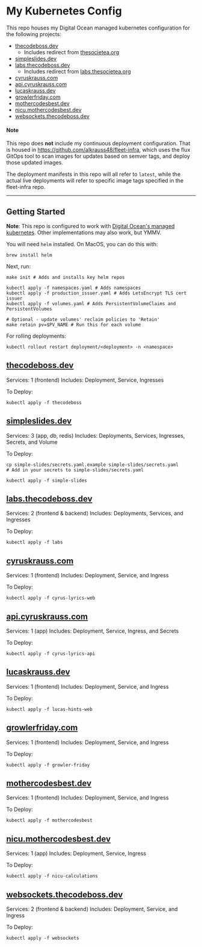 My Kubernetes Config
===

This repo houses my Digital Ocean managed kubernetes configuration for the following projects:
* [thecodeboss.dev](https://thecodeboss.dev)
  * Includes redirect from [thesocietea.org](https://thesocietea.org)
* [simpleslides.dev](https://simpleslides.dev)
* [labs.thecodeboss.dev](https://labs.thecodeboss.dev)
  * Includes redirect from [labs.thesocietea.org](https://labs.thesocietea.org)
* [cyruskrauss.com](https://cyruskrauss.com)
* [api.cyruskrauss.com](https://api.cyruskrauss.com)
* [lucaskrauss.dev](https://lucaskrauss.dev)
* [growlerfriday.com](https://growlerfriday.com)
* [mothercodesbest.dev](https://mothercodesbest.dev)
* [nicu.mothercodesbest.dev](https://nicu.mothercodesbest.dev/)
* [websockets.thecodeboss.dev](https://websockets.thecodeboss.dev)

#### Note

This repo does **not** include my continuous deployment configuration. That is
housed in https://github.com/alkrauss48/fleet-infra, which uses the flux GitOps
tool to scan images for updates based on semver tags, and deploy those updated
images.

The deployment manifests in this repo will all refer to `latest`, while the
actual live deployments will refer to specific image tags specified in the
fleet-infra repo.

---

## Getting Started
**Note**: This repo is configured to work with [Digital Ocean's managed
kubernetes](https://www.digitalocean.com/products/kubernetes/).
Other implementations may also work, but YMMV.

You will need `helm` installed. On MacOS, you can do this with:
```
brew install helm
```

Next, run:
```
make init # Adds and installs key helm repos

kubectl apply -f namespaces.yaml # Adds namespaces
kubectl apply -f production_issuer.yaml # Adds LetsEncrypt TLS cert issuer
kubectl apply -f volumes.yaml # Adds PersistentVolumeClaims and PersistentVolumes

# Optional - update volumes' reclaim policies to 'Retain'
make retain pv=$PV_NAME # Run this for each volume
```

For rolling deployments:
```
kubectl rollout restart deployment/<deployment> -n <namespace>
```

## [thecodeboss.dev](https://thecodeboss.dev)

Services: 1 (frontend)
Includes: Deployment, Service, Ingresses

To Deploy:
```
kubectl apply -f thecodeboss
```

## [simpleslides.dev](https://simpleslides.dev)

Services: 3 (app, db, redis)
Includes: Deployments, Services, Ingresses, Secrets, and Volume

To Deploy:
```
cp simple-slides/secrets.yaml.example simple-slides/secrets.yaml
# Add in your secrets to simple-slides/secrets.yaml

kubectl apply -f simple-slides
```


## [labs.thecodeboss.dev](https://labs.thecodeboss.dev)

Services: 2 (frontend & backend)
Includes: Deployments, Services, and Ingresses

To Deploy:
```
kubectl apply -f labs
```

## [cyruskrauss.com](https://cyruskrauss.com)

Services: 1 (frontend)
Includes: Deployment, Service, and Ingress

To Deploy:
```
kubectl apply -f cyrus-lyrics-web
```

## [api.cyruskrauss.com](https://api.cyruskrauss.com)

Services: 1 (app)
Includes: Deployment, Service, Ingress, and Secrets

To Deploy:
```
kubectl apply -f cyrus-lyrics-api
```

## [lucaskrauss.dev](https://lucaskrauss.dev)

Services: 1 (frontend)
Includes: Deployment, Service, and Ingress

To Deploy:
```
kubectl apply -f lucas-hints-web
```

## [growlerfriday.com](https://growlerfriday.com)

Services: 1 (frontend)
Includes: Deployment, Service, and Ingress

To Deploy:
```
kubectl apply -f growler-friday
```

## [mothercodesbest.dev](https://mothercodesbest.dev)

Services: 1 (frontend)
Includes: Deployment, Service, and Ingress

To Deploy:
```
kubectl apply -f mothercodesbest
```

## [nicu.mothercodesbest.dev](https://nicu.mothercodesbest.dev)

Services: 1 (app)
Includes: Deployment, Service, Ingress

To Deploy:
```
kubectl apply -f nicu-calculations
```

## [websockets.thecodeboss.dev](https://websockets.thecodeboss.dev)

Services: 2 (frontend & backend)
Includes: Deployment, Service, and Ingress

To Deploy:
```
kubectl apply -f websockets
```
